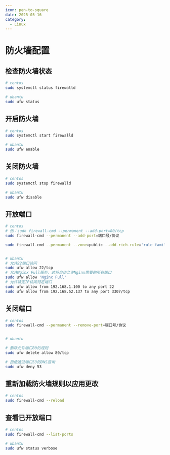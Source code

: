 ```yaml
---
icon: pen-to-square
date: 2025-05-16
category:
  - Linux
---
```


# 防火墙配置

##  检查防火墙状态

```sh
# centos
sudo systemctl status firewalld

# ubantu
sudo ufw status
```

## 开启防火墙

```sh
# centos
sudo systemctl start firewalld

# ubantu
sudo ufw enable
```

## 关闭防火墙

```sh
# centos
sudo systemctl stop firewalld

# ubantu
sudo ufw disable
```

## 开放端口

```sh
# centos
# 例：sudo firewall-cmd --permanent --add-port=80/tcp
sudo firewall-cmd --permanent --add-port=端口号/协议

sudo firewall-cmd --permanent --zone=public --add-rich-rule='rule family="ipv4" source address="192.168.1.100/32" port protocol="tcp" port="8080" accept'


# ubantu
# 允许22端口访问
sudo ufw allow 22/tcp
# 允许Nginx Full服务，这将自动允许Nginx需要的所有端口
sudo ufw allow 'Nginx Full'
# 允许特定IP访问特定端口
sudo ufw allow from 192.168.1.100 to any port 22
sudo ufw allow from 192.168.52.137 to any port 3307/tcp
```

## 关闭端口

```sh
# centos
sudo firewall-cmd --permanent --remove-port=端口号/协议


# ubantu

# 删除允许端口80的规则
sudo ufw delete allow 80/tcp

# 拒绝通过端口53的DNS查询
sudo ufw deny 53
```

## 重新加载防火墙规则以应用更改

```sh
# centos
sudo firewall-cmd --reload
```



## 查看已开放端口

```sh
# centos
sudo firewall-cmd --list-ports

# ubantu
sudo ufw status verbose
```



